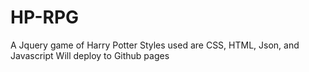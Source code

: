 # HP-RPG
A Jquery game of Harry Potter
Styles used are CSS, HTML, Json, and Javascript
Will deploy to Github pages
